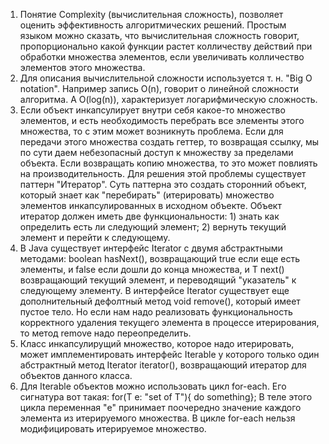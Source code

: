 <ol>
<li> Понятие Complexity (вычислительная сложность), позволяет оценить эффективность алгоритмических решений. 
Простым языком можно сказать, что вычислительная сложность говорит, пропорционально какой функции растет колличеству
действий при обработки множества элементов, если увеличивать колличество элементов этого множества.
</li>
<li> Для описания вычислительной сложности используется т. н. "Big O notation". Например запись O(n), говорит о 
линейной сложности алгоритма. А O(log(n)), характеризует логарифмическую сложность.
</li>
<li> Если объект инкапсулирует внутри себя какое-то множество элементов, и есть необходимость перебрать все элементы 
этого множества, то с этим может возникнуть проблема. Если для передачи этого множества создать геттер, то возвращая 
ссылку, мы по сути даем небезопасный доступ к множеству за пределами объекта. Если возвращать копию множества, 
то это может повлиять на производительность. Для решения этой проблемы существует паттерн "Итератор". 
Суть паттерна это создать сторонний объект, который знает как "перебирать" (итерировать) множество элементов 
инкапсулированных в исходном объекте. Объект итератор должен иметь две функциональности: 
1) знать как определить есть ли следующий элемент; 
2) вернуть текущий элемент и перейти к следующему.
</li>
<li> В Java существует интерфейс Iterator<T> с двумя абстрактными методами: boolean hasNext(), 
возвращающий true если еще есть элементы, и false если дошли до конца множества, и T next() возвращающий 
текущий элемент, и переводящий "указатель" к следующему элементу. В интерфейсе Iterator существует еще 
дополнительный дефолтный метод void remove(), который имеет пустое тело. Но если нам надо реализовать 
функциональность корректного удаления текущего элемента в процессе итерирования, то метод remove надо переопределить.
</li>
<li> Класс инкапсулирущий множество, которое надо итерировать, может имплементировать интерфейс Iterable<T> у 
которого только один абстрактный метод Iterator<T> iterator(), возвращающий итератор для объектов данного класса.
</li>
<li> Для Iterable объектов можно использовать цикл for-each. Его сигнатура вот такая: for(T e: "set of T"){ do something}; 
В теле этого цикла переменная "e" принимает поочередно значение каждого элемента из итерируемого множества. 
В цикле for-each нельзя модифицировать итерируемое множество.
</li>

</ol>